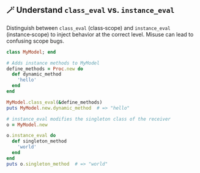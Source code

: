## 🪄 Understand `class_eval` vs. `instance_eval`
Distinguish between `class_eval` (class‑scope) and `instance_eval` (instance‑scope) to inject behavior at the correct level. Misuse can lead to confusing scope bugs.

```ruby
class MyModel; end

# Adds instance methods to MyModel
define_methods = Proc.new do
  def dynamic_method
    'hello'
  end
end

MyModel.class_eval(&define_methods)
puts MyModel.new.dynamic_method  # => "hello"

# instance_eval modifies the singleton class of the receiver
o = MyModel.new

o.instance_eval do
  def singleton_method
    'world'
  end
end
puts o.singleton_method  # => "world"
```
